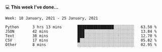 💻 **This week I've done...**

<!--START_SECTION:waka-->
```text
Week: 18 January, 2021 - 25 January, 2021

Python      3 hrs 13 mins       ████████████████░░░░░░░░░   63.50 % 
JSON        42 mins             ███░░░░░░░░░░░░░░░░░░░░░░   13.84 % 
Text        38 mins             ███░░░░░░░░░░░░░░░░░░░░░░   12.70 % 
CSV         17 mins             █░░░░░░░░░░░░░░░░░░░░░░░░   05.82 % 
Other       8 mins              ░░░░░░░░░░░░░░░░░░░░░░░░░   02.95 %
```
<!--END_SECTION:waka-->
